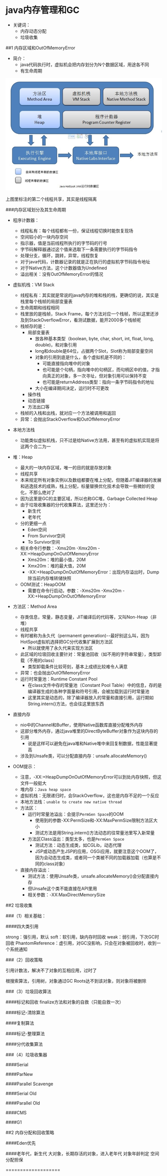 java内存管理和GC
============================

* 关键词：
	* 内存动态分配
	* 垃圾收集


##1 内存区域和OutOfMemoryError

* 简介：
	* java代码执行时，虚拟机会把内存划分为N个数据区域，用途各不同
	* 有生命周期
	
![](./img/memory-1.jpg)


上图里标注的第二个线程共享，其实是线程隔离

###内存区域划分及其生命周期

* 程序计数器：
	* 线程私有：每个线程都有一份，保证线程切换时能恢复现场
	* 空间较小的一块内存空间
	* 指示器，值是当前线程所执行的字节码的行号
	* 字节码解释器通过这个值来选取下一条需要执行的字节码指令
	* 处理分支，循环，跳转，异常，线程恢复
	* 对于java代码，计数器记录的就是正在执行的虚拟机字节码指令地址
	* 对于Native方法，这个计数器值为Undefined
	* 溢出相关：没有OutOfMemoryError的情况

	
* 虚拟机栈：VM Stack
	* 线程私有：其实就是常说的java内存的堆和栈的栈，更确切的说，其实是栈里每个栈帧的局部变量表
	* 生命周期和线程相同
	* 栈里放的是栈帧，Stack Frame，每个方法对应一个栈帧，所以这里还涉及到StackOverflowError，看测试数据，能开2000多个栈帧呢
	* 栈帧存的是：
		* 局部变量表
			* 放各种基本类型（boolean, byte, char, short, int, float, long, double)，和对象引用
			* long和double是64位，占据两个Slot，Slot称为局部变量空间
			* 对象的引用到底是什么，各个虚拟机是不同的：	
				* 可能直接指向堆中的对象
				* 也可能是个句柄，指向堆中的句柄区，而句柄区中的值，才指向真正的对象，多一次寻址，但对象引用可以保持不变
				* 也可能是returnAddress类型：指向一条字节码指令的地址
			* 大小在编译期间决定，运行时不可更改
		* 操作栈
		* 动态链接
		* 方法出口等
	* 栈帧的入栈和出栈，就对应一个方法被调用和返回
	* 异常：会抛出StackOverflow和OutOfMemoryError

* 本地方法栈
	* 功能类似虚拟机栈，只不过是给Native方法用，甚至有的虚拟机实现是将这两个合二为一

* 堆：Heap
	* 最大的一块内存区域，唯一的目的就是存放对象
	* 线程共享
	* 本来规定所有对象实例以及数组都要在堆上分配，但随着JIT编译器的发展和逃逸技术的成熟，栈上分配，标量替换优化技术会导致一些微妙的变化，不那么绝对了
	* 因为这里是GC的主要区域，所以也称GC堆，Garbage Collected Heap
	* 由于垃圾收集器的分代收集算法，这里还分为：
		* 新生代
		* 老年代
	* 分的更细一点
		* Eden空间
		* From Survivor空间
		* To Survivor空间
	* 相关命令行参数：-Xms20m -Xmx20m -XX:+HeapDumpOnOutOfMemoryError
		* Xms20m：堆的最小值，20M
		* Xmx20m：堆的最大值，20M
		* -XX:+HeapDumpOnOutOfMemoryError：出现内存溢出时，Dump除当前内存堆转储快照
	* OOM测试：HeapOOM
		* 需要在命令行启动，参数：-Xms20m -Xmx20m -XX:+HeapDumpOnOutOfMemoryError
		
		

* 方法区：Method Area
	* 存类信息，常量，静态变量，JIT编译后的代码等，又叫Non-Heap（非堆）
	* 线程共享
	* 有时被称为永久代（permanent generation)--最好别这么叫，因为HotSpot虚拟机选择把GC分代收集扩展到方法区
		* 所以就使用了永久代来实现方法区
	* 此区域的垃圾回收主要针对：常量池回收（如不用的字符串常量），类型卸载（不用的class）
		* 类型卸载条件比较苛刻，基本上成绩比较难令人满意
	* 异常：也会抛出OutOfMemoryError
	* 运行时常量池：Runtime Constant Pool
		* 在class文件中存的常量池（Constant Pool Table）中的信息，存的是编译器生成的各种字面量和符号引用，会被加载到运行时常量池
		* 这里其实是动态的，除了编译器放入的常量和直接引用，运行期如String.intern()方法，也会往这里放东西

		
* 直接内存
	* nio中的Channel和Buffer，使用Native函数库直接分配堆外内存
	* 这部分堆外内存，通过java堆里的DirectByteBuffer对象作为这块内存的引用	
		* 说是这样可以避免在java堆和Native堆中来回复制数据，性能显著提高	
	* 涉及到Unsafe类，可以分配直接内存：unsafe.allocateMemory()

		
* OOM提示：
	* 注意，-XX:+HeapDumpOnOutOfMemoryError可以到处内存快照，但这文件一般挺大
	* 堆内存：`Java heap space`
	* 虚拟机栈：无限递归时，会StackOverflow，这也是内存不足的一个反应
	* 本地方法栈：`unable to create new native thread`
	* 方法区：
		* 运行时常量池溢出：会提示`PermGen Space`的OOM
			* 使用到的参数-XX:PermSize和-XX:MaxPermSize限制方法区大小
			* 测试方法是用String.intern()方法动态的往常量池里写入新常量 
		* 方法区Class溢出：类型太多，也是`PermGen Space`
			* 测试方法：动态生成类，如CGLib，动态代理
			* JSP或动态产生JSP的应用，OSGi应用，就要注意这个OOM了，因为会动态生成类，或者同一个类被不同的加载器加载（也算是不同的class对象）
	* 直接内存溢出：
		* 测试方法：使用Unsafe类，unsafe.allocateMemory()会分配直接内存
		* 但Unsafe这个类不能直接在API里用
		* 相关参数：-XX:MaxDirectMemorySize
		
		
##2 垃圾收集		

###（1）相关基础：
	
####四大类引用

strong：强引用，默认
soft：软引用，缺内存时回收
weak：弱引用，下次GC时回收
PhantomReference：虚引用，对GC没影响，只会在对象被回收时，收到一个系统通知


###（2）回收策略

引用计数法，解决不了对象的互相应用，过时了

根搜索算法，引用树，对象通过GC Roots达不到该对象，则对象将被删除
		
		
###（3）垃圾回收算法

####标记和回收
	finalize方法和对象的自救（只能自救一次）

####标记-清除算法


####复制算法


####标记-整理算法


####分代收集算法
		
	
###（4）垃圾收集器

####Serial


####ParNew


####Parallel Scavenge


####Serial Old


####Parallel Old


####CMS


####G1




##2 内存分配和回收策略


####Eden优先


####老年代，新生代
大对象，长期存活的对象，进入老年代
对象年龄判定
空间分配担保



		
===================